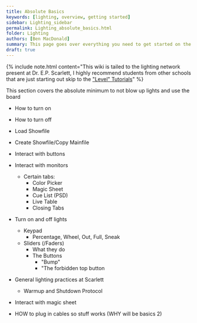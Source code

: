 ```yaml
---
title: Absolute Basics
keywords: [lighting, overview, getting started]
sidebar: Lighting_sidebar
permalink: Lighting_absolute_basics.html
folder: Lighting
authors: [Ben MacDonald]
summary: This page goes over everything you need to get started on the lighting board to interact with our lighting grid.
draft: true
---
```


{% include note.html content="This wiki is tailed to the lighting network present at Dr. E.P. Scarlett, I highly recommend students from other schools that are just starting out skip to the <a alt='Level 1 Basics Tutorial' href='./Lighting_level_1.html'>\"Level\" Tutorials</a>" %}

This section covers the absolute minimum to not blow up lights and use the board

- How to turn on
- How to turn off
- Load Showfile
- Create Showfile/Copy Mainfile
- Interact with buttons
- Interact with monitors
  - Certain tabs:
    - Color Picker
    - Magic Sheet
    - Cue List (PSD)
    - Live Table
    - Closing Tabs
- Turn on and off lights
  - Keypad
    - Percentage, Wheel, Out, Full, Sneak
  - Sliders (/Faders)
    - What they do
    - The Buttons
      - "Bump"
      - "The forbidden top button
- General lighting practices at Scarlett
  - Warmup and Shutdown Protocol
  
- Interact with magic sheet
- HOW to plug in cables so stuff works (WHY will be basics 2)